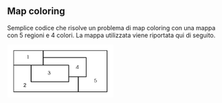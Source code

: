 ## Map coloring
Semplice codice che risolve un problema di map coloring con una mappa con 5 regioni e 4 colori. La mappa utilizzata viene riportata qui di seguito.

![](map.png)
